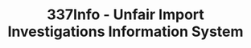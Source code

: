 ---
layout: default
bigquery: https://console.cloud.google.com/bigquery?p=patents-public-data&d=usitc_investigations&page=dataset&project=sheets-management-319211
citation: US International Trade Commission 337Info Unfair Import Investigations Information
  System
contributors: US International Trade Comission
cost: None
description: US International Trade Commission 337Info Unfair Import Investigations
  Information System contains data on investigations done under Section 337. Section
  337 declares the infringement of certain statutory intellectual property rights
  and other forms of unfair competition in import trade to be unlawful practices.
  Most Section 337 investigations involve allegations of patent or registered trademark
  infringement.
documentation: FAQ and tutorial available on the site
last_edit: Mon, 04 Apr 2022 19:10:40 GMT
location: https://pubapps2.usitc.gov/337external/
maintained_by: US International Trade Comission
schema_fields: '[''finalIdOnViolationIssue'', ''ouiiParticipation'', ''actualEndDateEvidHear'',
  ''investigationTermDate'', ''complainant'', ''id'', ''ouiiAttorney'', ''teoReliefGranted'',
  ''gcAttorney'', ''investigationType'', ''docketNo'', ''dateOfPublicationFrNotice'',
  ''targetDate'', ''issueDateOtherNonFinal'', ''scheduledStartDateEvidHear'', ''finalDetViolation'',
  ''patentNumber'', ''finalDetNoViolation'', ''invUnfairAct'', ''scheduledEndDateEvidHear'',
  ''currentStatus'', ''actualStartDateEvidHear'', ''cafcAppeals'', ''teoIdDueDate'',
  ''dateComplaintFiled'', ''reportingRequirements'', ''markmanHearing'', ''investigationNo'',
  ''copyrightNumbers'', ''endDateMarkmanHearing'', ''patentNumbers'', ''currentActiveALJ'',
  ''htsNumbers'', ''startDateMarkmanHearing'', ''trademarkNumbers'', ''lastUpdated'',
  ''dateCreated'', ''publication_number'', ''teoIdIssueDate'', ''finalIdOnViolationDue'',
  ''aljAssigned'', ''respondent'', ''title'', ''internalRemand'', ''teoProceedingInvolved'']'
shortname: unfair_import_investigations
tags:
- import
- legal
- trade
timeframe: 2008-2021 (prior to 2008 downloadable as a JSON file)
title: 337Info - Unfair Import Investigations Information System
uuid: 2721f5ec-e599-4890-9265-9706719fc71e
---